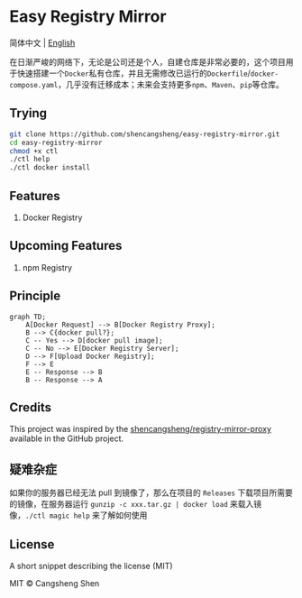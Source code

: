 # Easy Registry Mirror

简体中文 | [English](./i18n/README.us-en.md)

在日渐严峻的网络下，无论是公司还是个人，自建仓库是非常必要的，这个项目用于快速搭建一个`Docker`私有仓库，并且无需修改已运行的`Dockerfile`/`docker-compose.yaml`，几乎没有迁移成本；未来会支持更多`npm`、`Maven`、`pip`等仓库。

## Trying

```bash
git clone https://github.com/shencangsheng/easy-registry-mirror.git
cd easy-registry-mirror
chmod +x ctl
./ctl help
./ctl docker install
```

## Features

1. Docker Registry

## Upcoming Features

1. npm Registry

## Principle

```mermaid
graph TD;
    A[Docker Request] --> B[Docker Registry Proxy];
    B --> C{docker pull?};
    C -- Yes --> D[docker pull image];
    C -- No --> E[Docker Registry Server];
    D --> F[Upload Docker Registry];
    F --> E
    E -- Response --> B
    B -- Response --> A
```

## Credits

This project was inspired by the [shencangsheng/registry-mirror-proxy](https://github.com/shencangsheng/registry-mirror-proxy) available in the GitHub project.

## 疑难杂症

如果你的服务器已经无法 pull 到镜像了，那么在项目的 `Releases` 下载项目所需要的镜像，在服务器运行 `gunzip -c xxx.tar.gz | docker load` 来载入镜像，`./ctl magic help` 来了解如何使用

## License

A short snippet describing the license (MIT)

MIT © Cangsheng Shen
